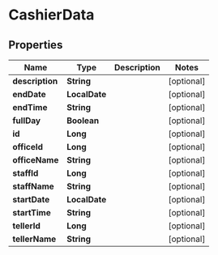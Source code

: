 

# CashierData


## Properties

| Name | Type | Description | Notes |
|------------ | ------------- | ------------- | -------------|
|**description** | **String** |  |  [optional] |
|**endDate** | **LocalDate** |  |  [optional] |
|**endTime** | **String** |  |  [optional] |
|**fullDay** | **Boolean** |  |  [optional] |
|**id** | **Long** |  |  [optional] |
|**officeId** | **Long** |  |  [optional] |
|**officeName** | **String** |  |  [optional] |
|**staffId** | **Long** |  |  [optional] |
|**staffName** | **String** |  |  [optional] |
|**startDate** | **LocalDate** |  |  [optional] |
|**startTime** | **String** |  |  [optional] |
|**tellerId** | **Long** |  |  [optional] |
|**tellerName** | **String** |  |  [optional] |



